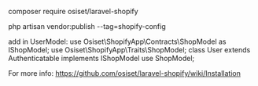 composer require osiset/laravel-shopify

php artisan vendor:publish --tag=shopify-config

add in UserModel:
use Osiset\ShopifyApp\Contracts\ShopModel as IShopModel;
use Osiset\ShopifyApp\Traits\ShopModel;
class User extends Authenticatable implements IShopModel
use ShopModel;


For more info:
https://github.com/osiset/laravel-shopify/wiki/Installation